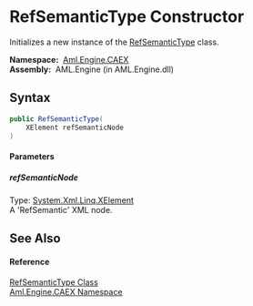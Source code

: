 RefSemanticType Constructor
===========================
Initializes a new instance of the [RefSemanticType][1] class.

  **Namespace:**  [Aml.Engine.CAEX][2]  
  **Assembly:**  AML.Engine (in AML.Engine.dll)

Syntax
------

```csharp
public RefSemanticType(
	XElement refSemanticNode
)
```

#### Parameters

##### *refSemanticNode*
Type: [System.Xml.Linq.XElement][3]  
A 'RefSemantic' XML node.


See Also
--------

#### Reference
[RefSemanticType Class][1]  
[Aml.Engine.CAEX Namespace][2]  

[1]: README.md
[2]: ../README.md
[3]: https://docs.microsoft.com/dotnet/api/system.xml.linq.xelement
[4]: https://www.automationml.org
[5]: ../../icons/logoShade.png